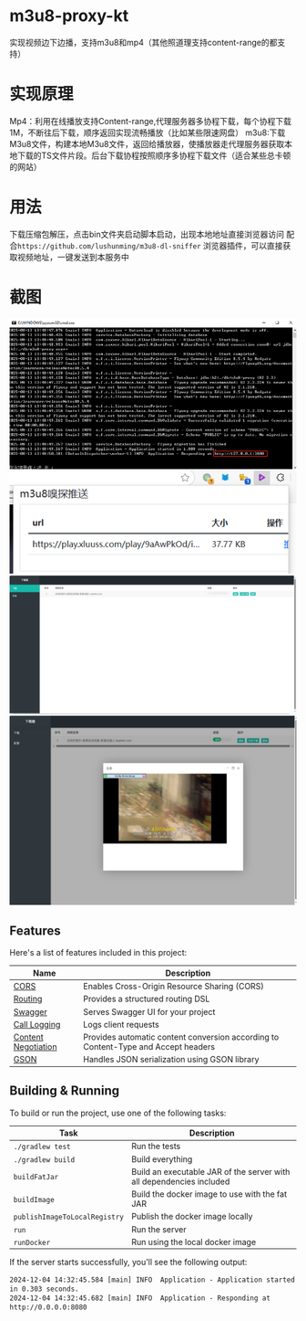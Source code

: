 # m3u8-proxy-kt


实现视频边下边播，支持m3u8和mp4（其他照道理支持content-range的都支持）

# 实现原理
Mp4：利用在线播放支持Content-range,代理服务器多协程下载，每个协程下载1M，不断往后下载，顺序返回实现流畅播放（比如某些限速网盘）
m3u8:下载M3u8文件，构建本地M3u8文件，返回给播放器，使播放器走代理服务器获取本地下载的TS文件片段。后台下载协程按照顺序多协程下载文件（适合某些总卡顿的网站）

# 用法
下载压缩包解压，点击bin文件夹启动脚本启动，出现本地地址直接浏览器访问
配合`https://github.com/lushunming/m3u8-dl-sniffer` 浏览器插件，可以直接获取视频地址，一键发送到本服务中



# 截图
![img.png](img.png)
![img_1.png](img_1.png)
![img_2.png](img_2.png)
![img_3.png](img_3.png)


## Features

Here's a list of features included in this project:

| Name                                                               | Description                                                                        |
| --------------------------------------------------------------------|------------------------------------------------------------------------------------ |
| [CORS](https://start.ktor.io/p/cors)                               | Enables Cross-Origin Resource Sharing (CORS)                                       |
| [Routing](https://start.ktor.io/p/routing)                         | Provides a structured routing DSL                                                  |
| [Swagger](https://start.ktor.io/p/swagger)                         | Serves Swagger UI for your project                                                 |
| [Call Logging](https://start.ktor.io/p/call-logging)               | Logs client requests                                                               |
| [Content Negotiation](https://start.ktor.io/p/content-negotiation) | Provides automatic content conversion according to Content-Type and Accept headers |
| [GSON](https://start.ktor.io/p/ktor-gson)                          | Handles JSON serialization using GSON library                                      |

## Building & Running

To build or run the project, use one of the following tasks:

| Task                          | Description                                                          |
| -------------------------------|---------------------------------------------------------------------- |
| `./gradlew test`              | Run the tests                                                        |
| `./gradlew build`             | Build everything                                                     |
| `buildFatJar`                 | Build an executable JAR of the server with all dependencies included |
| `buildImage`                  | Build the docker image to use with the fat JAR                       |
| `publishImageToLocalRegistry` | Publish the docker image locally                                     |
| `run`                         | Run the server                                                       |
| `runDocker`                   | Run using the local docker image                                     |

If the server starts successfully, you'll see the following output:

```
2024-12-04 14:32:45.584 [main] INFO  Application - Application started in 0.303 seconds.
2024-12-04 14:32:45.682 [main] INFO  Application - Responding at http://0.0.0.0:8080
```
